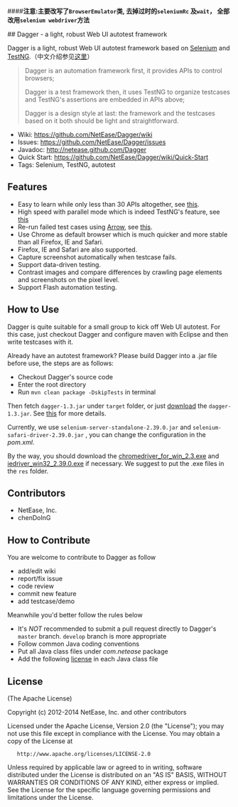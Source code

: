 ####**注意:主要改写了`BrowserEmulator`类, 去掉过时的`seleniumRc` 及`wait`， 全部改用`selenium webdriver`方法**

﻿## Dagger - a light, robust Web UI autotest framework

Dagger is a light, robust Web UI autotest framework based on [Selenium](http://seleniumhq.org/) and [TestNG](http://testng.org/doc/index.html).（中文介绍参见[这里](https://github.com/NetEase/Dagger/wiki/Dagger)）

> Dagger is an automation framework first, it provides APIs to control browsers;
> 
> Dagger is a test framework then, it uses TestNG to organize testcases and TestNG's assertions are embedded in APIs above;
> 
> Dagger is a design style at last: the framework and the testcases based on it both should be light and straightforward.

* Wiki: <https://github.com/NetEase/Dagger/wiki>
* Issues: <https://github.com/NetEase/Dagger/issues>
* Javadoc: <http://netease.github.com/Dagger>
* Quick Start: <https://github.com/NetEase/Dagger/wiki/Quick-Start>
* Tags: Selenium, TestNG, autotest

## Features

* Easy to learn while only less than 30 APIs altogether, see [this](http://netease.github.com/Dagger/classcom_1_1netease_1_1dagger_1_1_browser_emulator.html).
* High speed with parallel mode which is indeed TestNG's feature, see [this](https://github.com/NetEase/Dagger/wiki/Parallel-Mode)
* Re-run failed test cases using [Arrow](https://github.com/NetEase/arrow), see [this](https://github.com/NetEase/Dagger/wiki/Retry-Failed-Testcases-using-Arrow).
* Use Chrome as default browser which is much quicker and more stable than all Firefox, IE and Safari. 
* Firefox, IE and Safari are also supported.
* Capture screenshot automatically when testcase fails.
* Support data-driven testing.
* Contrast images and compare differences by crawling page elements and screenshots on the pixel level.
* Support Flash automation testing.


## How to Use

Dagger is quite suitable for a small group to kick off Web UI autotest. For this case, just checkout Dagger and configure maven with Eclipse and then write testcases with it.

Already have an autotest framework? Please build Dagger into a .jar file before use, the steps are as follows: 
*  Checkout Dagger's source code
*  Enter the root directory
*  Run `mvn clean package -DskipTests` in terminal

Then fetch `dagger-1.3.jar` under `target` folder, or just [download](https://github.com/NetEase/Dagger/releases/download/v1.3/dagger-1.3.jar) the `dagger-1.3.jar`. See [this](https://github.com/NetEase/Dagger/wiki/FAQ) for more details.

Currently, we use `selenium-server-standalone-2.39.0.jar` and `selenium-safari-driver-2.39.0.jar` , you can change the configuration in the _pom.xml_.

By the way, you should download the [chromedriver_for_win_2.3.exe](http://chromedriver.storage.googleapis.com/2.3/chromedriver_win32.zip) and [iedriver_win32_2.39.0.exe](http://selenium.googlecode.com/files/IEDriverServer_Win32_2.39.0.zip) if necessary. We suggest to put the .exe files in the `res` folder. 

## Contributors

* NetEase, Inc.
* chenDoInG

## How to Contribute

You are welcome to contribute to Dagger as follow

* add/edit wiki
* report/fix issue
* code review
* commit new feature
* add testcase/demo

Meanwhile you'd better follow the rules below

* It's *NOT* recommended to submit a pull request directly to Dagger's `master` branch. `develop` branch is more appropriate
* Follow common Java coding conventions
* Put all Java class files under *com.netease* package
* Add the following [license](#license) in each Java class file

## License

(The Apache License)

Copyright (c) 2012-2014 NetEase, Inc. and other contributors

Licensed under the Apache License, Version 2.0 (the "License"); you may not use this file except in compliance with the License. You may obtain a copy of the License at

       http://www.apache.org/licenses/LICENSE-2.0

Unless required by applicable law or agreed to in writing, software distributed under the License is distributed on an "AS IS" BASIS, WITHOUT WARRANTIES OR CONDITIONS OF ANY KIND, either express or implied. See the License for the specific language governing permissions and limitations under the License.
